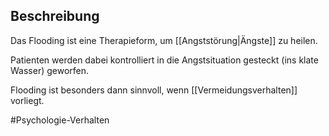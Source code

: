 ## Beschreibung
Das Flooding ist eine Therapieform, um [[Angststörung|Ängste]] zu heilen.

Patienten werden dabei kontrolliert in die Angstsituation gesteckt (ins klate Wasser) geworfen.

Flooding ist besonders dann sinnvoll, wenn [[Vermeidungsverhalten]] vorliegt.

#Psychologie-Verhalten